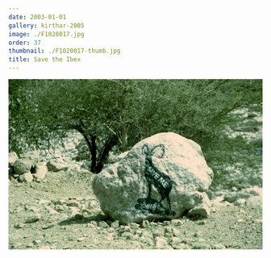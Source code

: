 ```yaml
---
date: 2003-01-01
gallery: kirthar-2005
image: ./F1020017.jpg
order: 37
thumbnail: ./F1020017-thumb.jpg
title: Save the Ibex
---
```


![Save the Ibex](./F1020017.jpg)